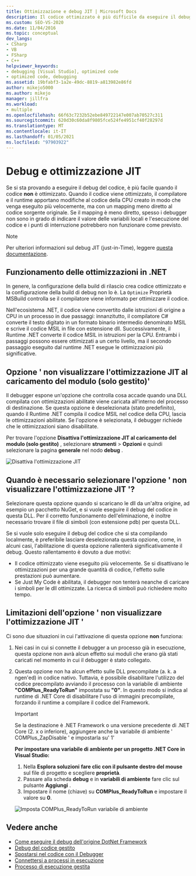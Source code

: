 ```yaml
---
title: Ottimizzazione e debug JIT | Microsoft Docs
description: Il codice ottimizzato è più difficile da eseguire il debug rispetto al codice non. Informazioni sull'ottimizzazione JIT e su quando e come eliminarlo.
ms.custom: SEO-VS-2020
ms.date: 11/04/2016
ms.topic: conceptual
dev_langs:
- CSharp
- VB
- FSharp
- C++
helpviewer_keywords:
- debugging [Visual Studio], optimized code
- optimized code, debugging
ms.assetid: 19bfabf3-1a2e-49dc-8819-a813982e86fd
author: mikejo5000
ms.author: mikejo
manager: jillfra
ms.workload:
- multiple
ms.openlocfilehash: 66f63c7232b52ebe849722147e007ab70527c311
ms.sourcegitcommit: 620d30c60da8f9805fce524fe4951cf40f28297d
ms.translationtype: MT
ms.contentlocale: it-IT
ms.lasthandoff: 01/05/2021
ms.locfileid: "97903922"
---
```

# <a name="jit-optimization-and-debugging"></a>Debug e ottimizzazione JIT
Se si sta provando a eseguire il debug del codice, è più facile quando il codice **non** è ottimizzato. Quando il codice viene ottimizzato, il compilatore e il runtime apportano modifiche al codice della CPU creato in modo che venga eseguito più velocemente, ma con un mapping meno diretto al codice sorgente originale. Se il mapping è meno diretto, spesso i debugger non sono in grado di indicare il valore delle variabili locali e l'esecuzione del codice e i punti di interruzione potrebbero non funzionare come previsto.

> [!NOTE]
> Per ulteriori informazioni sul debug JIT (just-in-Time), leggere [questa documentazione](../debugger/debug-using-the-just-in-time-debugger.md).

## <a name="how-optimizations-work-in-net"></a>Funzionamento delle ottimizzazioni in .NET 
In genere, la configurazione della build di rilascio crea codice ottimizzato e la configurazione della build di debug non lo è. La `Optimize` Proprietà MSBuild controlla se il compilatore viene informato per ottimizzare il codice.

Nell'ecosistema .NET, il codice viene convertito dalle istruzioni di origine a CPU in un processo in due passaggi: innanzitutto, il compilatore C# converte il testo digitato in un formato binario intermedio denominato MSIL e scrive il codice MSIL in file con estensione dll. Successivamente, il Runtime .NET converte il codice MSIL in istruzioni per la CPU. Entrambi i passaggi possono essere ottimizzati a un certo livello, ma il secondo passaggio eseguito dal runtime .NET esegue le ottimizzazioni più significative.

## <a name="the-suppress-jit-optimization-on-module-load-managed-only-option"></a>Opzione ' non visualizzare l'ottimizzazione JIT al caricamento del modulo (solo gestito)'
Il debugger espone un'opzione che controlla cosa accade quando una DLL compilata con ottimizzazioni abilitate viene caricata all'interno del processo di destinazione. Se questa opzione è deselezionata (stato predefinito), quando il Runtime .NET compila il codice MSIL nel codice della CPU, lascia le ottimizzazioni abilitate. Se l'opzione è selezionata, il debugger richiede che le ottimizzazioni siano disabilitate.

Per trovare l'opzione **Disattiva l'ottimizzazione JIT al caricamento del modulo (solo gestito)** , selezionare **strumenti**  >  **Opzioni** e quindi selezionare la pagina **generale** nel nodo **debug** .

![Disattiva l'ottimizzazione JIT](../debugger/media/suppress-jit-tool-options.png "Disattiva l'ottimizzazione JIT")

## <a name="when-should-you-check-the-suppress-jit-optimization-option"></a>Quando è necessario selezionare l'opzione ' non visualizzare l'ottimizzazione JIT '?
Selezionare questa opzione quando si scaricano le dll da un'altra origine, ad esempio un pacchetto NuGet, e si vuole eseguire il debug del codice in questa DLL. Per il corretto funzionamento dell'eliminazione, è inoltre necessario trovare il file di simboli (con estensione pdb) per questa DLL.

Se si vuole solo eseguire il debug del codice che si sta compilando localmente, è preferibile lasciare deselezionata questa opzione, come, in alcuni casi, l'abilitazione di questa opzione rallenterà significativamente il debug. Questo rallentamento è dovuto a due motivi:

* Il codice ottimizzato viene eseguito più velocemente. Se si disattivano le ottimizzazioni per una grande quantità di codice, l'effetto sulle prestazioni può aumentare.
* Se Just My Code è abilitata, il debugger non tenterà neanche di caricare i simboli per le dll ottimizzate. La ricerca di simboli può richiedere molto tempo.

## <a name="limitations-of-the-suppress-jit-optimization-option"></a>Limitazioni dell'opzione ' non visualizzare l'ottimizzazione JIT ' 
Ci sono due situazioni in cui l'attivazione di questa opzione **non** funziona:

1. Nei casi in cui si connette il debugger a un processo già in esecuzione, questa opzione non avrà alcun effetto sui moduli che erano già stati caricati nel momento in cui il debugger è stato collegato.
2. Questa opzione non ha alcun effetto sulle DLL precompilate (a. k. a ngen'ed) in codice nativo. Tuttavia, è possibile disabilitare l'utilizzo del codice precompilato avviando il processo con la variabile di ambiente **"COMPlus_ReadyToRun"** impostata su **"0"**. In questo modo si indica al runtime di .NET Core di disabilitare l'uso di immagini precompilate, forzando il runtime a compilare il codice del Framework. 

    > [!IMPORTANT]
    > Se la destinazione è .NET Framework o una versione precedente di .NET Core (2. x o inferiore), aggiungere anche la variabile di ambiente ' COMPlus_ZapDisable ' e impostarla su' 1'

    **Per impostare una variabile di ambiente per un progetto .NET Core in Visual Studio:**
    1. Nella **Esplora soluzioni** **fare clic con il pulsante destro del mouse** sul file di progetto e scegliere **proprietà**.
    2. Passare alla scheda **debug** e in **variabili di ambiente** fare clic sul pulsante **Aggiungi** .
    3. Impostare il nome (chiave) su **COMPlus_ReadyToRun** e impostare il valore su **0**.

    ![Imposta COMPlus_ReadyToRun variabile di ambiente](../debugger/media/environment-variables-debug-menu.png "Imposta COMPlus_ReadyToRun variabile di ambiente")

## <a name="see-also"></a>Vedere anche
- [Come eseguire il debug dell'origine DotNet Framework](../debugger/how-to-debug-dotnet-framework-source.md)
- [Debug del codice gestito](../debugger/debugging-managed-code.md)
- [Spostarsi nel codice con il Debugger](../debugger/navigating-through-code-with-the-debugger.md)
- [Connettersi a processi in esecuzione](../debugger/attach-to-running-processes-with-the-visual-studio-debugger.md)
- [Processo di esecuzione gestita](/dotnet/standard/managed-execution-process)
